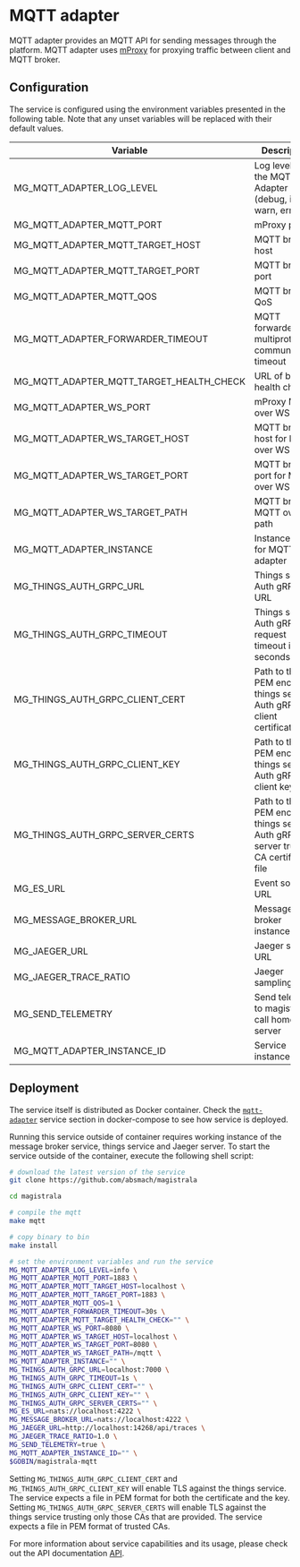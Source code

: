 # MQTT adapter

MQTT adapter provides an MQTT API for sending messages through the platform. MQTT adapter uses [mProxy](https://github.com/mainflux/mproxy) for proxying traffic between client and MQTT broker.

## Configuration

The service is configured using the environment variables presented in the following table. Note that any unset variables will be replaced with their default values.

| Variable                                 | Description                                                                        | Default                             |
| ---------------------------------------- | ---------------------------------------------------------------------------------- | ----------------------------------- |
| MG_MQTT_ADAPTER_LOG_LEVEL                | Log level for the MQTT Adapter (debug, info, warn, error)                          | info                                |
| MG_MQTT_ADAPTER_MQTT_PORT                | mProxy port                                                                        | 1883                                |
| MG_MQTT_ADAPTER_MQTT_TARGET_HOST         | MQTT broker host                                                                   | localhost                           |
| MG_MQTT_ADAPTER_MQTT_TARGET_PORT         | MQTT broker port                                                                   | 1883                                |
| MG_MQTT_ADAPTER_MQTT_QOS                 | MQTT broker QoS                                                                    | 1                                   |
| MG_MQTT_ADAPTER_FORWARDER_TIMEOUT        | MQTT forwarder for multiprotocol communication timeout                             | 30s                                 |
| MG_MQTT_ADAPTER_MQTT_TARGET_HEALTH_CHECK | URL of broker health check                                                         | ""                                  |
| MG_MQTT_ADAPTER_WS_PORT                  | mProxy MQTT over WS port                                                           | 8080                                |
| MG_MQTT_ADAPTER_WS_TARGET_HOST           | MQTT broker host for MQTT over WS                                                  | localhost                           |
| MG_MQTT_ADAPTER_WS_TARGET_PORT           | MQTT broker port for MQTT over WS                                                  | 8080                                |
| MG_MQTT_ADAPTER_WS_TARGET_PATH           | MQTT broker MQTT over WS path                                                      | /mqtt                               |
| MG_MQTT_ADAPTER_INSTANCE                 | Instance name for MQTT adapter                                                     | ""                                  |
| MG_THINGS_AUTH_GRPC_URL                  | Things service Auth gRPC URL                                                       | <localhost:7000>                    |
| MG_THINGS_AUTH_GRPC_TIMEOUT              | Things service Auth gRPC request timeout in seconds                                | 1s                                  |
| MG_THINGS_AUTH_GRPC_CLIENT_CERT          | Path to the PEM encoded things service Auth gRPC client certificate file           | ""                                  |
| MG_THINGS_AUTH_GRPC_CLIENT_KEY           | Path to the PEM encoded things service Auth gRPC client key file                   | ""                                  |
| MG_THINGS_AUTH_GRPC_SERVER_CERTS         | Path to the PEM encoded things server Auth gRPC server trusted CA certificate file | ""                                  |
| MG_ES_URL                                | Event sourcing URL                                                                 | <nats://localhost:4222>             |
| MG_MESSAGE_BROKER_URL                    | Message broker instance URL                                                        | <nats://localhost:4222>             |
| MG_JAEGER_URL                            | Jaeger server URL                                                                  | <http://localhost:14268/api/traces> |
| MG_JAEGER_TRACE_RATIO                    | Jaeger sampling ratio                                                              | 1.0                                 |
| MG_SEND_TELEMETRY                        | Send telemetry to magistrala call home server                                      | true                                |
| MG_MQTT_ADAPTER_INSTANCE_ID              | Service instance ID                                                                | ""                                  |

## Deployment

The service itself is distributed as Docker container. Check the [`mqtt-adapter`](https://github.com/absmach/magistrala/blob/main/docker/docker-compose.yml) service section in docker-compose to see how service is deployed.

Running this service outside of container requires working instance of the message broker service, things service and Jaeger server.
To start the service outside of the container, execute the following shell script:

```bash
# download the latest version of the service
git clone https://github.com/absmach/magistrala

cd magistrala

# compile the mqtt
make mqtt

# copy binary to bin
make install

# set the environment variables and run the service
MG_MQTT_ADAPTER_LOG_LEVEL=info \
MG_MQTT_ADAPTER_MQTT_PORT=1883 \
MG_MQTT_ADAPTER_MQTT_TARGET_HOST=localhost \
MG_MQTT_ADAPTER_MQTT_TARGET_PORT=1883 \
MG_MQTT_ADAPTER_MQTT_QOS=1 \
MG_MQTT_ADAPTER_FORWARDER_TIMEOUT=30s \
MG_MQTT_ADAPTER_MQTT_TARGET_HEALTH_CHECK="" \
MG_MQTT_ADAPTER_WS_PORT=8080 \
MG_MQTT_ADAPTER_WS_TARGET_HOST=localhost \
MG_MQTT_ADAPTER_WS_TARGET_PORT=8080 \
MG_MQTT_ADAPTER_WS_TARGET_PATH=/mqtt \
MG_MQTT_ADAPTER_INSTANCE="" \
MG_THINGS_AUTH_GRPC_URL=localhost:7000 \
MG_THINGS_AUTH_GRPC_TIMEOUT=1s \
MG_THINGS_AUTH_GRPC_CLIENT_CERT="" \
MG_THINGS_AUTH_GRPC_CLIENT_KEY="" \
MG_THINGS_AUTH_GRPC_SERVER_CERTS="" \
MG_ES_URL=nats://localhost:4222 \
MG_MESSAGE_BROKER_URL=nats://localhost:4222 \
MG_JAEGER_URL=http://localhost:14268/api/traces \
MG_JAEGER_TRACE_RATIO=1.0 \
MG_SEND_TELEMETRY=true \
MG_MQTT_ADAPTER_INSTANCE_ID="" \
$GOBIN/magistrala-mqtt
```

Setting `MG_THINGS_AUTH_GRPC_CLIENT_CERT` and `MG_THINGS_AUTH_GRPC_CLIENT_KEY` will enable TLS against the things service. The service expects a file in PEM format for both the certificate and the key. Setting `MG_THINGS_AUTH_GRPC_SERVER_CERTS` will enable TLS against the things service trusting only those CAs that are provided. The service expects a file in PEM format of trusted CAs.

For more information about service capabilities and its usage, please check out the API documentation [API](https://github.com/absmach/magistrala/blob/master/api/mqtt.yml).
